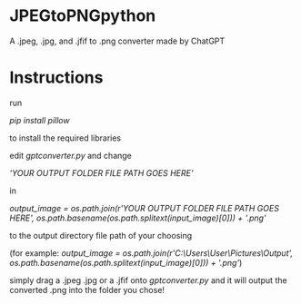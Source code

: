# JPEGtoPNGpython
A .jpeg, .jpg, and .jfif to .png converter made by ChatGPT


# Instructions

run

*pip install pillow*

to install the required libraries

edit *gptconverter.py* and change

*'YOUR OUTPUT FOLDER FILE PATH GOES HERE'*

in

*output_image = os.path.join(r'YOUR OUTPUT FOLDER FILE PATH GOES HERE', os.path.basename(os.path.splitext(input_image)[0])) + '.png'*

to the output directory file path of your choosing

(for example: *output_image = os.path.join(r'C:\Users\User\Pictures\Output\', os.path.basename(os.path.splitext(input_image)[0])) + '.png'*)

simply drag a .jpeg .jpg or a .jfif onto *gptconverter.py* and it will output the converted .png into the folder you chose!
